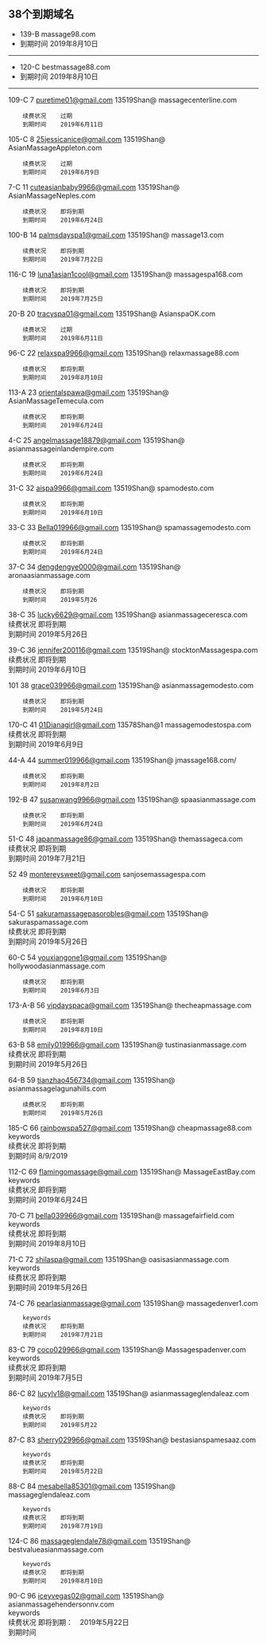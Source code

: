 ## 38个到期域名	
* 139-B	massage98.com																					
* 到期时间	2019年8月10日																						
---																									
* 120-C bestmassage88.com																					
* 到期时间	2019年8月10日																						
___
																									
																									
																									
109-C	7	puretime01@gmail.com	13519Shan@	massagecenterline.com																					
																									
		续费状况	过期																						
		到期时间	2019年6月11日																						
																									
																									
105-C	8	25jessicanice@gmail.com	13519Shan@	AsianMassageAppleton.com																					
																									
		续费状况	过期																						
		到期时间	2019年6月9日																						
																									
																									
																									
																									
																									
7-C	11	cuteasianbaby9966@gmail.com   	13519Shan@	AsianMassageNeples.com																					
																									
		续费状况	即将到期																						
		到期时间	2019年6月24日																						
																									
																									
																									
																									
																									
100-B	14	palmsdayspa1@gmail.com	13519Shan@	massage13.com																					
																									
		续费状况	即将到期																						
		到期时间	2019年7月22日																						
																									
																									
																									
																									
116-C	19	luna1asian1cool@gmail.com 	13519Shan@	massagespa168.com																					
																									
		续费状况	即将到期																						
		到期时间	2019年7月25日																						
																									
																									
20-B	20	tracyspa01@gmail.com	13519Shan@	AsianspaOK.com																					
																									
		续费状况	过期																						
		到期时间	2019年6月11日																						
																									
																									
																									
96-C	22	relaxspa9966@gmail.com	13519Shan@	relaxmassage88.com																					
																									
		续费状况	即将到期																						
		到期时间	2019年8月10日																						
																									
																									
113-A	23	orientalspawa@gmail.com	13519Shan@	AsianMassageTemecula.com																					
																									
		续费状况	即将到期																						
		到期时间	2019年6月24日																						
																									
																									
																									
4-C	25	angelmassage18879@gmail.com	13519Shan@	asianmassageinlandempire.com																					
																									
		续费状况	即将到期																						
		到期时间	2019年6月24日																						
																									
																									
																									
31-C	32	aispa9966@gmail.com	13519Shan@	spamodesto.com																					
																									
		续费状况	即将到期																						
		到期时间	2019年6月10日																						
																									
																									
33-C	33	Bella019966@gmail.com	13519Shan@	spamassagemodesto.com																					
																									
		续费状况	即将到期																						
		到期时间	2019年6月24日																						
																									
																									
37-C	34	dengdengye0000@gmail.com	13519Shan@	aronaasianmassage.com																					
																									
		续费状况	即将到期																						
		到期时间	2019年5月26																						
																									
																									
38-C	35	lucky6629@gmail.com	13519Shan@	asianmassageceresca.com																					
		续费状况	即将到期																						
		到期时间	2019年5月26日																						
																									
																									
39-C	36	jennifer200116@gmail.com	13519Shan@	stocktonMassagespa.com																					
		续费状况	即将到期																						
		到期时间	2019年6月10日																						
																									
																									
																									
101	38	grace039966@gmail.com	13519Shan@	asianmassagemodesto.com																					
																									
		续费状况	即将到期																						
		到期时间	2019年5月24日																						
																									
																									
																									
																									
170-C	41	01Dianagirl@gmail.com 	13578Shan@1	massagemodestospa.com																					
		续费状况	即将到期																						
		到期时间	2019年6月9日																						
																									
																									
																									
																									
44-A	44	summer019966@gmail.com	13519Shan@	jmassage168.com/																					
																									
		续费状况	即将到期																						
		到期时间	2019年8月2日																						
																									
																									
																									
																									
192-B	47	susanwang9966@gmail.com	13519Shan@	 spaasianmassage.com																					
																									
		续费状况	即将到期																						
		到期时间	2019年6月24日																						
																									
																									
51-C	48	japanmassage86@gmail.com	13519Shan@	themassageca.com																					
		续费状况	即将到期																						
		到期时间	2019年7月21日																						
																									
																									
52	49	montereysweet@gmail.com		sanjosemassagespa.com																					
																									
		续费状况	即将到期																						
		到期时间	2019年6月10日																						
																									
																									
																									
54-C	51	sakuramassagepasorobles@gmail.com	13519Shan@	sakuraspamassage.com																					
		续费状况	即将到期																						
		到期时间	2019年5月26日																						
																									
																									
																									
																									
60-C	54	youxiangone1@gmail.com	13519Shan@	hollywoodasianmassage.com																					
																									
		续费状况	即将到期																						
		到期时间	2019年6月3日																						
																									
																									
																									
173-A-B	56	vipdayspaca@gmail.com	13519Shan@	thecheapmassage.com																					
																									
		续费状况	即将到期																						
		到期时间	2019年8月10日																						
																									
																									
																									
63-B	58	emily019966@gmail.com	13519Shan@	tustinasianmassage.com																					
		续费状况	即将到期																						
		到期时间	2019年5月26日																						
																									
																									
64-B	59	tianzhao456734@gmail.com	13519Shan@	asianmassagelagunahills.com																					
																									
		续费状况	即将到期																						
		到期时间	2019年5月26日																						
																									
185-C	66	rainbowspa527@gmail.com	13519Shan@	cheapmassage88.com																					
		keywords																							
		续费状况	即将到期																						
		到期时间	8/9/2019																						
																									
																									
																									
																									
112-C	69	flamingomassage@gmail.com	13519Shan@	MassageEastBay.com																					
		keywords																							
		续费状况	即将到期																						
		到期时间	2019年6月24日																						
																									
																									
																									
70-C	71	bella039966@gmail.com	13519Shan@	massagefairfield.com																					
		keywords																							
		续费状况	即将到期																						
		到期时间	2019年8月10日																						
																									
																									
71-C	72	shilaspa@gmail.com	13519Shan@	oasisasianmassage.com																					
		keywords																							
		续费状况	即将到期																						
		到期时间	2019年5月26日																						
																									
																									
																									
																									
																									
74-C	76	pearlasianmassage@gmail.com	13519Shan@	massagedenver1.com																					
																									
		keywords																							
		续费状况	即将到期																						
		到期时间	2019年7月21日																						
																									
																									
																									
																									
83-C	79	coco029966@gmail.com	13519Shan@	Massagespadenver.com																					
		keywords																							
		续费状况	即将到期																						
		到期时间	2019年7月5日																						
																									
																									
																									
																									
86-C	82	lucylv18@gmail.com	13519Shan@	asianmassageglendaleaz.com																					
																									
		keywords																							
		续费状况	即将到期																						
		到期时间	2019年5月22																						
																									
																									
87-C	83	sherry029966@gmail.com	13519Shan@	bestasianspamesaaz.com																					
																									
		keywords																							
		续费状况	即将到期																						
		到期时间	2019年5月22日																						
																									
																									
88-C	84	mesabella85301@gmail.com	13519Shan@	massageglendaleaz.com																					
																									
		keywords																							
		续费状况	即将到期																						
		到期时间	2019年7月19日																						
																									
																									
																									
124-C	86	massageglendale78@gmail.com	13519Shan@	bestvalueasianmassage.com																					
																									
		keywords																							
		续费状况	即将到期																						
		到期时间	2019年8月10日																						
																									
																									
																									
90-C	96	iceyvegas02@gmail.com	13519Shan@	asianmassagehendersonnv.com																					
		keywords																							
		续费状况	即将到期：　2019年5月22日																						
		到期时间																							
